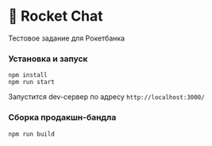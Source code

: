 # 🚀 Rocket Chat

Тестовое задание для Рокетбанка

### Установка и запуск
```
npm install
npm run start
```

Запустится dev-сервер по адресу `http://localhost:3000/`

### Сборка продакшн-бандла
```
npm run build
```